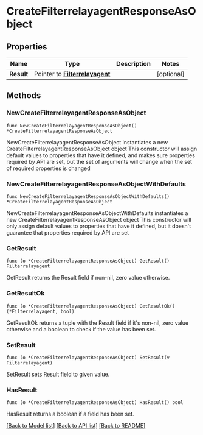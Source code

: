 # CreateFilterrelayagentResponseAsObject

## Properties

Name | Type | Description | Notes
------------ | ------------- | ------------- | -------------
**Result** | Pointer to [**Filterrelayagent**](Filterrelayagent.md) |  | [optional] 

## Methods

### NewCreateFilterrelayagentResponseAsObject

`func NewCreateFilterrelayagentResponseAsObject() *CreateFilterrelayagentResponseAsObject`

NewCreateFilterrelayagentResponseAsObject instantiates a new CreateFilterrelayagentResponseAsObject object
This constructor will assign default values to properties that have it defined,
and makes sure properties required by API are set, but the set of arguments
will change when the set of required properties is changed

### NewCreateFilterrelayagentResponseAsObjectWithDefaults

`func NewCreateFilterrelayagentResponseAsObjectWithDefaults() *CreateFilterrelayagentResponseAsObject`

NewCreateFilterrelayagentResponseAsObjectWithDefaults instantiates a new CreateFilterrelayagentResponseAsObject object
This constructor will only assign default values to properties that have it defined,
but it doesn't guarantee that properties required by API are set

### GetResult

`func (o *CreateFilterrelayagentResponseAsObject) GetResult() Filterrelayagent`

GetResult returns the Result field if non-nil, zero value otherwise.

### GetResultOk

`func (o *CreateFilterrelayagentResponseAsObject) GetResultOk() (*Filterrelayagent, bool)`

GetResultOk returns a tuple with the Result field if it's non-nil, zero value otherwise
and a boolean to check if the value has been set.

### SetResult

`func (o *CreateFilterrelayagentResponseAsObject) SetResult(v Filterrelayagent)`

SetResult sets Result field to given value.

### HasResult

`func (o *CreateFilterrelayagentResponseAsObject) HasResult() bool`

HasResult returns a boolean if a field has been set.


[[Back to Model list]](../README.md#documentation-for-models) [[Back to API list]](../README.md#documentation-for-api-endpoints) [[Back to README]](../README.md)


